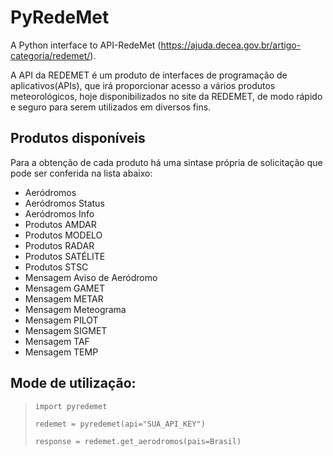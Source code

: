 # PyRedeMet
A Python interface to API-RedeMet (https://ajuda.decea.gov.br/artigo-categoria/redemet/).

A API da REDEMET é um produto de interfaces de programação de aplicativos(APIs), que irá proporcionar acesso a vários produtos meteorológicos, hoje disponibilizados no site da REDEMET, de modo rápido e seguro para serem utilizados em diversos fins.

## Produtos disponíveis
Para a obtenção de cada produto há uma sintase própria de solicitação que pode ser conferida na lista abaixo:

* Aeródromos
* Aeródromos Status
* Aeródromos Info
* Produtos AMDAR
* Produtos MODELO
* Produtos RADAR
* Produtos SATÉLITE
* Produtos STSC
* Mensagem Aviso de Aeródromo
* Mensagem GAMET
* Mensagem METAR
* Mensagem Meteograma
* Mensagem PILOT
* Mensagem SIGMET
* Mensagem TAF
* Mensagem TEMP

## Mode de utilização:

> `import pyredemet`
> 
> `redemet = pyredemet(api="SUA_API_KEY")`
> 
> `response = redemet.get_aerodromos(pais=Brasil)`